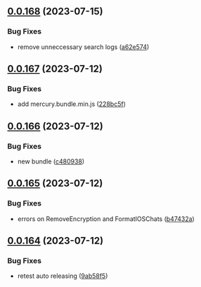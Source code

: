 ## [0.0.168](https://github.com/mikemickymick/mercury/compare/v0.0.167...v0.0.168) (2023-07-15)


### Bug Fixes

* remove unneccessary search logs ([a62e574](https://github.com/mikemickymick/mercury/commit/a62e574b41d7b80364df0a74291131fbf4a9929b))



## [0.0.167](https://github.com/mikemickymick/mercury/compare/v0.0.166...v0.0.167) (2023-07-12)


### Bug Fixes

* add mercury.bundle.min.js ([228bc5f](https://github.com/mikemickymick/mercury/commit/228bc5f114418561f8701c8aa5616caba65cc348))



## [0.0.166](https://github.com/mikemickymick/mercury/compare/v0.0.165...v0.0.166) (2023-07-12)


### Bug Fixes

* new bundle ([c480938](https://github.com/mikemickymick/mercury/commit/c480938eb41d6ec40ce646d664a222003d770bb4))



## [0.0.165](https://github.com/mikemickymick/mercury/compare/v0.0.164...v0.0.165) (2023-07-12)


### Bug Fixes

* errors on RemoveEncryption and FormatIOSChats ([b47432a](https://github.com/mikemickymick/mercury/commit/b47432a6a074566512858c456962619be8f69e19))



## [0.0.164](https://github.com/mikemickymick/mercury/compare/v0.0.163...v0.0.164) (2023-07-12)


### Bug Fixes

* retest auto releasing ([9ab58f5](https://github.com/mikemickymick/mercury/commit/9ab58f524ce6da97d953da73f0dd481095ec77be))



